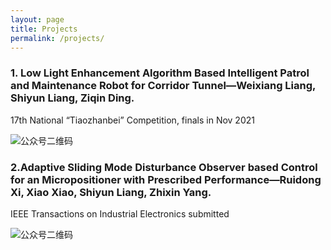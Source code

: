 ```yaml
---
layout: page
title: Projects
permalink: /projects/
---
```



### 1. Low Light Enhancement Algorithm Based Intelligent Patrol and Maintenance Robot for Corridor Tunnel—Weixiang Liang, Shiyun Liang, Ziqin Ding.

17th National “Tiaozhanbei” Competition, finals in Nov 2021

![公众号二维码](https://SwayneLeong.github.io/images/mp.png?imageMogr2/auto-orient/strip%7CimageView2/2/w/1240)



### 2.Adaptive Sliding Mode Disturbance Observer based Control for an Micropositioner with Prescribed Performance—Ruidong Xi, Xiao Xiao, Shiyun Liang, Zhixin Yang.

IEEE Transactions on Industrial Electronics submitted 

![公众号二维码](https://SwayneLeong.github.io/images/mp1.png?imageMogr2/auto-orient/strip%7CimageView2/2/w/1240)

